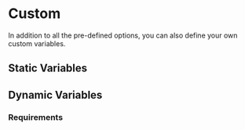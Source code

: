 # Custom

In addition to all the pre-defined options,
you can also define your own custom variables.


## Static Variables


## Dynamic Variables

### Requirements